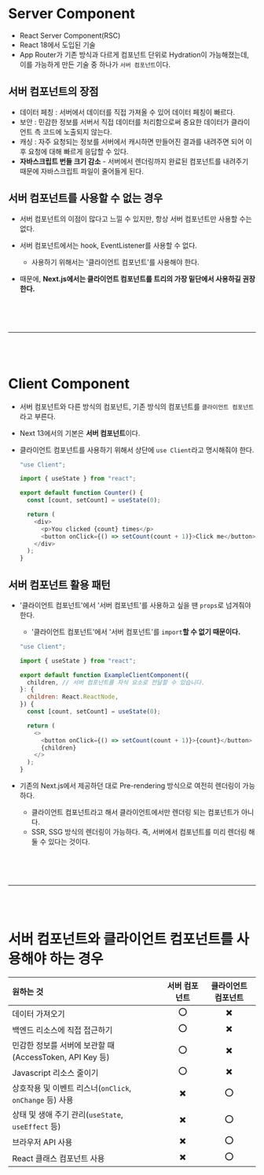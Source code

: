 # Server Component

- React Server Component(RSC)
- React 18에서 도입된 기술
- App Router가 기존 방식과 다르게 컴포넌트 단위로 Hydration이 가능해졌는데, 이를 가능하게 만든 기술 중 하나가 `서버 컴포넌트`이다.

## 서버 컴포넌트의 장점

- 데이터 페칭 : 서버에서 데이터를 직접 가져올 수 있어 데이터 페칭이 빠르다.
- 보안 : 민감한 정보를 서버서 직접 데이터를 처리함으로써 중요한 데이터가 클라이언트 측 코드에 노출되지 않는다.
- 캐싱 : 자주 요청되는 정보를 서버에서 캐시하면 만들어진 결과를 내려주면 되어 이후 요청에 대해 빠르게 응답할 수 있다.
- **자바스크립트 번들 크기 감소** - 서버에서 렌더링까지 완료된 컴포넌트를 내려주기 때문에 자바스크립트 파일이 줄어들게 된다.

## 서버 컴포넌트를 사용할 수 없는 경우

- 서버 컴포넌트의 이점이 많다고 느낄 수 있지만, 항상 서버 컴포넌트만 사용할 수는 없다.
- 서버 컴포넌트에서는 hook, EventListener를 사용할 수 없다.

  - 사용하기 위해서는 '클라이언트 컴포넌트'를 사용해야 한다.

- 때문에, **Next.js에서는 클라이언트 컴포넌트를 트리의 가장 밑단에서 사용하길 권장한다.**

    <br>
    <br>
    <br>

---

  <br>
  <br>
  
# Client Component

- 서버 컴포넌트와 다른 방식의 컴포넌트, 기존 방식의 컴포넌트를 `클라이언트 컴포넌트`라고 부른다.
- Next 13에서의 기본은 **서버 컴포넌트**이다.
- 클라이언트 컴포넌트를 사용하기 위해서 상단에 `use Client`라고 명시해줘야 한다.

  ```js
  "use Client";

  import { useState } from "react";

  export default function Counter() {
    const [count, setCount] = useState(0);

    return (
      <div>
        <p>You clicked {count} times</p>
        <button onClick={() => setCount(count + 1)}>Click me</button>
      </div>
    );
  }
  ```

## 서버 컴포넌트 활용 패턴

- '클라이언트 컴포넌트'에서 '서버 컴포넌트'를 사용하고 싶을 땐 `props`로 넘겨줘야 한다.

  - '클라이언트 컴포넌트'에서 '서버 컴포넌트'를 `import`**할 수 없기 때문이다.**

  ```js
  "use Client";

  import { useState } from "react";

  export default function ExampleClientComponent({
    children, // 서버 컴포넌트를 자식 요소로 전달할 수 있습니다.
  }: {
    children: React.ReactNode,
  }) {
    const [count, setCount] = useState(0);

    return (
      <>
        <button onClick={() => setCount(count + 1)}>{count}</button>
        {children}
      </>
    );
  }
  ```

- 기존의 Next.js에서 제공하던 대로 Pre-rendering 방식으로 여전히 렌더링이 가능하다.
  - 클라이언트 컴포넌트라고 해서 클라이언트에서만 렌더링 되는 컴포넌트가 아니다.
  - SSR, SSG 방식의 렌더링이 가능하다. 즉, 서버에서 컴포넌트를 미리 렌더링 해둘 수 있다는 것이다.

<br>
<br>
<br>

---

<br>
<br>

# 서버 컴포넌트와 클라이언트 컴포넌트를 사용해야 하는 경우

| 원하는 것                                                | 서버 컴포넌트 | 클라이언트 컴포넌트 |
| :------------------------------------------------------- | :-----------: | :-----------------: |
| 데이터 가져오기                                          |      ⭕️      |         ✖️          |
| 백엔드 리소스에 직접 접근하기                            |      ⭕️      |         ✖️          |
| 민감한 정보를 서버에 보관할 때 (AccessToken, API Key 등) |      ⭕️      |         ✖️          |
| Javascript 리소스 줄이기                                 |      ⭕️      |         ✖️          |
| 상호작용 및 이벤트 리스너(`onClick`, `onChange` 등) 사용 |      ✖️       |         ⭕️         |
| 상태 및 생애 주기 관리(`useState`, `useEffect` 등)       |      ✖️       |         ⭕️         |
| 브라우저 API 사용                                        |      ✖️       |         ⭕️         |
| React 클래스 컴포넌트 사용                               |      ✖️       |         ⭕️         |
